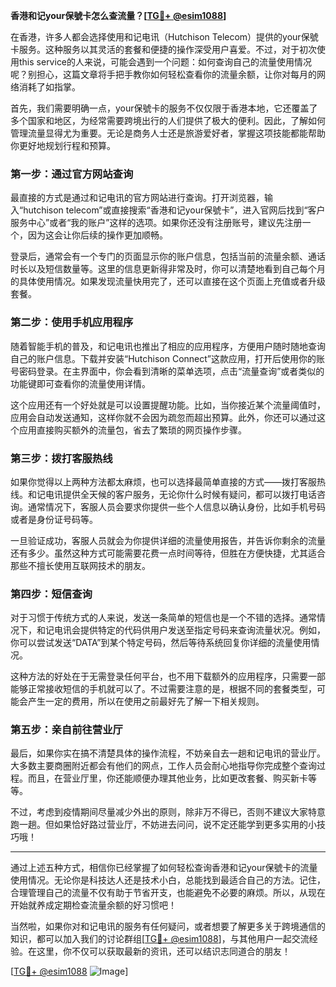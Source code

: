 **香港和记your保號卡怎么查流量？[[TG💪+ @esim1088](https://t.me/s/esim1088)]**

在香港，许多人都会选择使用和记电讯（Hutchison Telecom）提供的your保號卡服务。这种服务以其灵活的套餐和便捷的操作深受用户喜爱。不过，对于初次使用this service的人来说，可能会遇到一个问题：如何查询自己的流量使用情况呢？别担心，这篇文章将手把手教你如何轻松查看你的流量余额，让你对每月的网络消耗了如指掌。

首先，我们需要明确一点，your保號卡的服务不仅仅限于香港本地，它还覆盖了多个国家和地区，为经常需要跨境出行的人们提供了极大的便利。因此，了解如何管理流量显得尤为重要。无论是商务人士还是旅游爱好者，掌握这项技能都能帮助你更好地规划行程和预算。

### **第一步：通过官方网站查询**

最直接的方式是通过和记电讯的官方网站进行查询。打开浏览器，输入“hutchison telecom”或直接搜索“香港和记your保號卡”，进入官网后找到“客户服务中心”或者“我的账户”这样的选项。如果你还没有注册账号，建议先注册一个，因为这会让你后续的操作更加顺畅。

登录后，通常会有一个专门的页面显示你的账户信息，包括当前的流量余额、通话时长以及短信数量等。这里的信息更新得非常及时，你可以清楚地看到自己每个月的具体使用情况。如果发现流量快用完了，还可以直接在这个页面上充值或者升级套餐。

### **第二步：使用手机应用程序**

随着智能手机的普及，和记电讯也推出了相应的应用程序，方便用户随时随地查询自己的账户信息。下载并安装“Hutchison Connect”这款应用，打开后使用你的账号密码登录。在主界面中，你会看到清晰的菜单选项，点击“流量查询”或者类似的功能键即可查看你的流量使用详情。

这个应用还有一个好处就是可以设置提醒功能。比如，当你接近某个流量阈值时，应用会自动发送通知，这样你就不会因为疏忽而超出预算。此外，你还可以通过这个应用直接购买额外的流量包，省去了繁琐的网页操作步骤。

### **第三步：拨打客服热线**

如果你觉得以上两种方法都太麻烦，也可以选择最简单直接的方式——拨打客服热线。和记电讯提供全天候的客户服务，无论你什么时候有疑问，都可以拨打电话咨询。通常情况下，客服人员会要求你提供一些个人信息以确认身份，比如手机号码或者是身份证号码等。

一旦验证成功，客服人员就会为你提供详细的流量使用报告，并告诉你剩余的流量还有多少。虽然这种方式可能需要花费一点时间等待，但胜在方便快捷，尤其适合那些不擅长使用互联网技术的朋友。

### **第四步：短信查询**

对于习惯于传统方式的人来说，发送一条简单的短信也是一个不错的选择。通常情况下，和记电讯会提供特定的代码供用户发送至指定号码来查询流量状况。例如，你可以尝试发送“DATA”到某个特定号码，然后等待系统回复你详细的流量使用情况。

这种方法的好处在于无需登录任何平台，也不用下载额外的应用程序，只需要一部能够正常接收短信的手机就可以了。不过需要注意的是，根据不同的套餐类型，可能会产生一定的费用，所以在使用之前最好先了解一下相关规则。

### **第五步：亲自前往营业厅**

最后，如果你实在搞不清楚具体的操作流程，不妨亲自去一趟和记电讯的营业厅。大多数主要商圈附近都会有他们的网点，工作人员会耐心地指导你完成整个查询过程。而且，在营业厅里，你还能顺便办理其他业务，比如更改套餐、购买新卡等等。

不过，考虑到疫情期间尽量减少外出的原则，除非万不得已，否则不建议大家特意跑一趟。但如果恰好路过营业厅，不妨进去问问，说不定还能学到更多实用的小技巧哦！

---

通过上述五种方式，相信你已经掌握了如何轻松查询香港和记your保號卡的流量使用情况。无论你是科技达人还是技术小白，总能找到最适合自己的方法。记住，合理管理自己的流量不仅有助于节省开支，也能避免不必要的麻烦。所以，从现在开始就养成定期检查流量余额的好习惯吧！

当然啦，如果你对和记电讯的服务有任何疑问，或者想要了解更多关于跨境通信的知识，都可以加入我们的讨论群组[[TG💪+ @esim1088](https://t.me/s/esim1088)]，与其他用户一起交流经验。在这里，你不仅可以获取最新的资讯，还可以结识志同道合的朋友！

[[TG💪+ @esim1088](https://t.me/s/esim1088) ![Image](https://i.postimg.cc/4NQfJmqS/Snipaste-2025-05-13-00-14-12.png)]